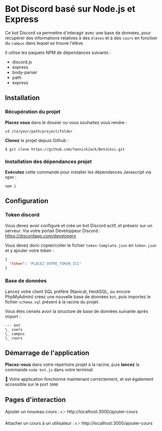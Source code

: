 # Bot Discord basé sur Node.js et Express
Ce bot Discord va permettre d'interagir avec une base de données, pour récupérer des informations relatives 
à des `élèves` et à des `cours` en fonction du `campus` dans 
lequel se trouve l'élève.

Il utilise les paquets NPM de dépendances suivants :
 
- discord.js
- express
- body-parser 
- path
- express

## Installation

### Récupération du projet

**Placez vous** dans le dossier ou vous souhaitez vous rendre : 

`cd /to/your/path/project/folder`

**Clonez** le projet depuis Github : 

`$ git clone https://github.com/YannickJack/BotsCesi.git`

### Installation des dépendances projet

**Exécutez** cette commande pour installer les dépendances Javascript via npm :

`npm i`

## Configuration

### Token discord
Vous devez avoir configuré et crée un bot Discord actif, et présenr sur un serveur. 
Via votre portail Développeur Discord : https://discordapp.com/developers

Vous devez donc copier/coller le fichier `token-template.json` en `token.json` et y ajouter votre token : 

```json
{
  "token": "PLACEZ_VOTRE_TOKEN_ICI"
}
```

### Base de données

Lancez votre client SQL préféré (Navicat, HeidiSQL, ou encore PhpMyAdmin) créez une nouvelle base de données `bot`, puis importez le fichier `schema.sql` présent à la racine du projet.


Vous êtes censés avoir la structure de base de données suivante après import : 

```
--- bot
\_ users
\_ campus
\_ cours
```

## Démarrage de l'application

**Placez-vous** dans votre répertoire projet à la racine, puis **lancez** la commande `node bot.js` dans votre terminal.

🚀 Votre application fonctionne maintenant correctement, et est également accessible sur le port `3000`


## Pages d'interaction

Ajouter un nouveau cours : 
👉 http://localhost:3000/ajouter-cours

Attacher un cours à un utilisateur :
👉 http://localhost:3000/ajouter-cours
